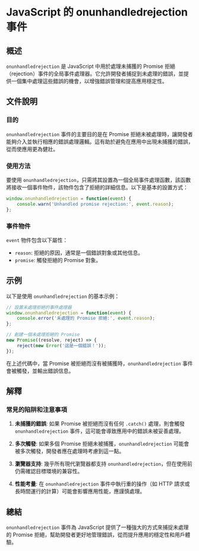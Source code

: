 <!--
Meta Description: # JavaScript 的 onunhandledrejection 事件 ## 概述 `onunhandledrejection` 是 JavaScript 中用於處理未捕獲的 Promise 拒絕（rejection）事件的全局事件處理器。它允許開發者捕捉到未處理的錯誤，並提供一個集中處理這些...
Meta Keywords: onunhandledrejection, promise, javascript, event, reason
-->

# JavaScript 的 onunhandledrejection 事件

## 概述
`onunhandledrejection` 是 JavaScript 中用於處理未捕獲的 Promise 拒絕（rejection）事件的全局事件處理器。它允許開發者捕捉到未處理的錯誤，並提供一個集中處理這些錯誤的機會，以增強錯誤管理和提高應用穩定性。

## 文件說明
### 目的
`onunhandledrejection` 事件的主要目的是在 Promise 拒絕未被處理時，讓開發者能夠介入並執行相應的錯誤處理邏輯。這有助於避免在應用中出現未捕獲的錯誤，從而使應用更為健壯。

### 使用方法
要使用 `onunhandledrejection`，只需將其設置為一個全局事件處理函數，該函數將接收一個事件物件，該物件包含了拒絕的詳細信息。以下是基本的設置方式：

```javascript
window.onunhandledrejection = function(event) {
    console.warn('Unhandled promise rejection:', event.reason);
};
```

### 事件物件
`event` 物件包含以下屬性：
- `reason`: 拒絕的原因，通常是一個錯誤對象或其他信息。
- `promise`: 觸發拒絕的 Promise 對象。

## 示例
以下是使用 `onunhandledrejection` 的基本示例：

```javascript
// 設置未處理拒絕的事件處理器
window.onunhandledrejection = function(event) {
    console.error('未處理的 Promise 拒絕:', event.reason);
};

// 創建一個未處理拒絕的 Promise
new Promise((resolve, reject) => {
    reject(new Error('這是一個錯誤！'));
});
```

在上述代碼中，當 Promise 被拒絕而沒有被捕獲時，`onunhandledrejection` 事件會被觸發，並輸出錯誤信息。

## 解釋
### 常見的陷阱和注意事項
1. **未捕獲的錯誤**: 如果 Promise 被拒絕而沒有任何 `.catch()` 處理，則會觸發 `onunhandledrejection` 事件，這可能會導致應用中的錯誤未被妥善處理。
   
2. **多次觸發**: 如果多個 Promise 拒絕未被捕獲，`onunhandledrejection` 可能會被多次觸發，開發者應在處理時考慮到這一點。

3. **瀏覽器支持**: 幾乎所有現代瀏覽器都支持 `onunhandledrejection`，但在使用前仍需確認目標環境的兼容性。

4. **性能考量**: 在 `onunhandledrejection` 事件中執行重的操作（如 HTTP 請求或長時間運行的計算）可能會影響應用性能，應謹慎處理。

## 總結
`onunhandledrejection` 事件為 JavaScript 提供了一種強大的方式來捕捉未處理的 Promise 拒絕，幫助開發者更好地管理錯誤，從而提升應用的穩定性和用戶體驗。